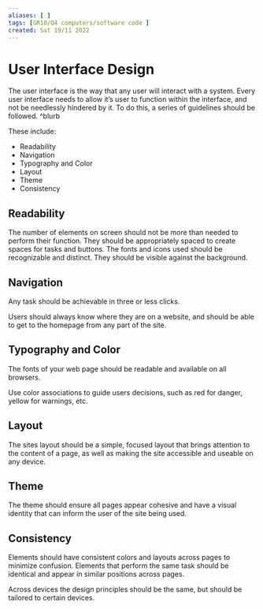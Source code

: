 ```yaml
---
aliases: [ ]
tags: [GR10/Q4 computers/software code ]
created: Sat 19/11 2022
---
```

# User Interface Design
The user interface is the way that any user will interact with a system. Every user interface needs to allow it’s user to function within the interface, and not be needlessly hindered by it. To do this, a series of guidelines should be followed. ^blurb

These include:
- Readability
- Navigation
- Typography and Color
- Layout
- Theme
- Consistency

## Readability
The number of elements on screen should not be more than needed to perform their function. They should be appropriately spaced to create spaces for tasks and buttons. The fonts and icons used should be recognizable and distinct. They should be visible against the background. 

## Navigation
Any task should be achievable in three or less clicks.

Users should always know where they are on a website, and should be able to get to the homepage from any part of the site. 

## Typography and Color
The fonts of your web page should be readable and available on all browsers. 

Use color associations to guide users decisions, such as red for danger, yellow for warnings, etc. 

## Layout
The sites layout should be a simple, focused layout that brings attention to the content of a page, as well as making the site accessible and useable on any device. 

## Theme
The theme should ensure all pages appear cohesive and have a visual identity that can inform the user of the site being used. 

## Consistency
Elements should have consistent colors and layouts across pages to minimize confusion. Elements that perform the same task should be identical and appear in similar positions across pages. 

Across devices the design principles should be the same, but should be tailored to certain devices. 
